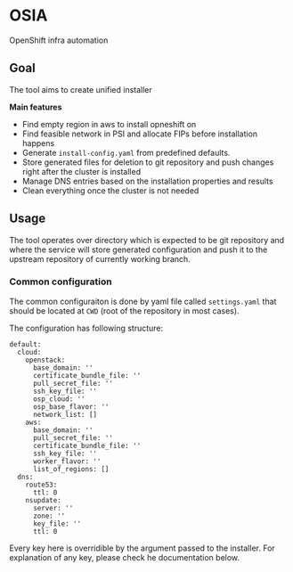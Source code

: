 # OSIA

OpenShift infra automation

## Goal

The tool aims to create unified installer 

__Main features__

* Find empty region in aws to install opneshift on
* Find feasible network in PSI and allocate FIPs before installation happens
* Generate `install-config.yaml` from predefined defaults.
* Store generated files for deletion to git repository and push changes right after the cluster is installed
* Manage DNS entries based on the installation properties and results
* Clean everything once the cluster is not needed


## Usage

The tool operates over directory which is expected to be git repository and where the service will
store generated configuration and push it to the upstream repository of currently working branch.

### Common configuration

The common configuraiton is done by yaml file called `settings.yaml` that should be located at
`CWD` (root of the repository in most cases).

The configuration has following structure:

```
default:
  cloud:
    openstack:
      base_domain: ''
      certificate_bundle_file: ''
      pull_secret_file: ''
      ssh_key_file: ''
      osp_cloud: ''
      osp_base_flavor: ''
      network_list: []
    aws:
      base_domain: ''
      pull_secret_file: ''
      certificate_bundle_file: ''
      ssh_key_file: ''
      worker_flavor: '' 
      list_of_regions: []
  dns:
    route53:
      ttl: 0
    nsupdate:
      server: ''
      zone: ''
      key_file: ''
      ttl: 0 
```

Every key here is overridible by the argument passed to the installer.
For explanation of any key, please check he documentation below.


